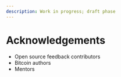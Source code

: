 ```yaml
---
description: Work in progress; draft phase
---
```


# Acknowledgements

* Open source feedback contributors
* Bitcoin authors
* Mentors
